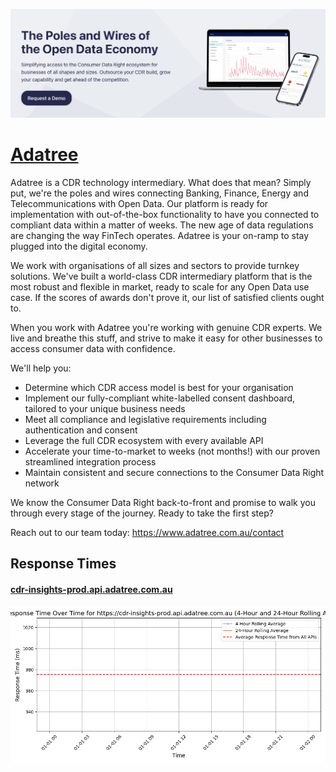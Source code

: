[![Visit Adatree](imagePreview.png)](https://adatree.com.au)

# [Adatree](https://adatree.com.au)

Adatree is a CDR technology intermediary. What does that mean? Simply put, we're the poles and wires connecting Banking, Finance, Energy and Telecommunications with Open Data. Our platform is ready for implementation with out-of-the-box functionality to have you connected to compliant data within a matter of weeks. The new age of data regulations are changing the way FinTech operates. Adatree is your on-ramp to stay plugged into the digital economy.

We work with organisations of all sizes and sectors to provide turnkey solutions. We've built a world-class CDR intermediary platform that is the most robust and flexible in market, ready to scale for any Open Data use case. If the scores of awards don't prove it, our list of satisfied clients ought to.

When you work with Adatree you're working with genuine CDR experts. We live and breathe this stuff, and strive to make it easy for other businesses to access consumer data with confidence.

We'll help you:
- Determine which CDR access model is best for your organisation
- Implement our fully-compliant white-labelled consent dashboard, tailored to your unique business needs
- Meet all compliance and legislative requirements including authentication and consent
- Leverage the full CDR ecosystem with every available API
- Accelerate your time-to-market to weeks (not months!) with our proven streamlined integration process
- Maintain consistent and secure connections to the Consumer Data Right network

We know the Consumer Data Right back-to-front and promise to walk you through every stage of the journey. Ready to take the first step?

Reach out to our team today: https://www.adatree.com.au/contact

## Response Times

#### [cdr-insights-prod.api.adatree.com.au](https://cdr-insights-prod.api.adatree.com.au)

![cdr-insights-prod.api.adatree.com.au](response-time-charts/6364722d696e7369676874732d70726f642e6170692e616461747265652e636f6d2e6175.png)
